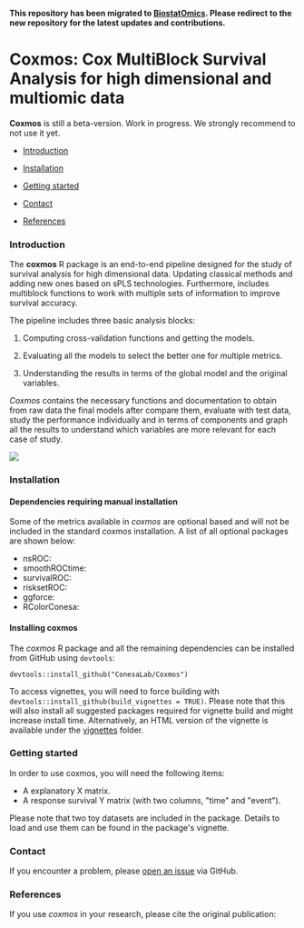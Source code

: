 **This repository has been migrated to [BiostatOmics](https://github.com/BiostatOmics/Coxmos/). Please redirect to the new repository for the latest updates and contributions.**

# Coxmos: Cox MultiBlock Survival Analysis for high dimensional and multiomic data

**Coxmos** is still a beta-version. Work in progress. We strongly recommend to not use it yet.

* [Introduction](https://github.com/ConesaLab/Coxmos/edit/master/README.md#introduction)

* [Installation](https://github.com/ConesaLab/Coxmos/edit/master/README.md#installation)

* [Getting started](https://github.com/ConesaLab/Coxmos/edit/master/README.md#getting-started)

* [Contact](https://github.com/ConesaLab/Coxmos/edit/master/README.md#contact)

* [References](https://github.com/ConesaLab/Coxmos/edit/master/README.md#references)


### Introduction
The **coxmos** R package is an end-to-end pipeline designed for the study of survival analysis for 
high dimensional data. Updating classical methods and adding new ones based on sPLS technologies. 
Furthermore, includes multiblock functions to work with multiple sets of information to improve 
survival accuracy. 

The pipeline includes three basic analysis blocks:

1. Computing cross-validation functions and getting the models. 

2. Evaluating all the models to select the better one for multiple metrics.

3. Understanding the results in terms of the global model and the original variables.

*Coxmos* contains the necessary functions and documentation to obtain from raw data the final models
after compare them, evaluate with test data, study the performance individually and in terms of 
components and graph all the results to understand which variables are more relevant for each case 
of study.

![](images/logo.png)

### Installation

#### Dependencies requiring manual installation

Some of the metrics available in *coxmos* are optional based and will not be included in the 
standard *coxmos* installation. A list of all optional packages are shown below:

* nsROC:
* smoothROCtime:
* survivalROC:
* risksetROC:
* ggforce:
* RColorConesa:

#### Installing coxmos

The *coxmos* R package and all the remaining dependencies can be installed 
from GitHub using `devtools`:

```
devtools::install_github("ConesaLab/Coxmos")
```

To access vignettes, you will need to force building with
`devtools::install_github(build_vignettes = TRUE)`. Please note that this will
also install all suggested packages required for vignette build and might 
increase install time. Alternatively, an HTML version of the vignette is
available under the [vignettes](https://github.com/ConesaLab/Coxmos/tree/master/vignettes)
folder.


### Getting started

In order to use coxmos, you will need the following items:

- A explanatory X matrix.
- A response survival Y matrix (with two columns, "time" and "event").

Please note that two toy datasets are included in the package. Details to load and use them can be 
found in the package's vignette.


### Contact
If you encounter a problem, please 
[open an issue](https://github.com/ConesaLab/Coxmos/issues) via GitHub.

  
### References
If you use *coxmos* in your research, please cite the original publication:

